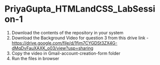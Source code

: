 # PriyaGupta_HTMLandCSS_LabSession-1

  1. Download the contents of the repository in your system
  2. Download the Background Video for question 3 from this drive link - https://drive.google.com/file/d/1fjm7CYGDSt3ZX4G-dMqDvFauXAXK_o03/view?usp=sharing
  3. Copy the video in Gmail-account-creation-form folder
  4. Run the files in browser
